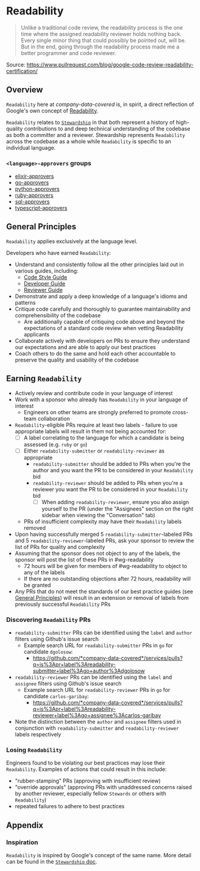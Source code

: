 # Readability

> Unlike a traditional code review, the readability process is the one time where the assigned readability reviewer holds nothing back. Every single minor thing that could possibly be pointed out, will be. But in the end, going through the readability process made me a better programmer and code reviewer.

Source: https://www.pullrequest.com/blog/google-code-review-readability-certification/

## Overview

`Readability` here at _company-data-covered_ is, in spirit, a direct reflection of Google's own concept of [Readability](https://www.pullrequest.com/blog/google-code-review-readability-certification/).

`Readability` relates to [`Stewardship`](stewardship.md) in that both represent a history of high-quality contributions to and deep technical understanding of the codebase as both a committer and a reviewer. Stewardship represents `Readability` across the codebase as a whole while `Readability` is specific to an individual language.

### `<language>-approvers` groups

- [elixir-approvers](https://github.com/orgs/*company-data-covered*/teams/elixir-approvers)
- [go-approvers](https://github.com/orgs/*company-data-covered*/teams/go-approvers)
- [python-approvers](https://github.com/orgs/*company-data-covered*/teams/python-approvers)
- [ruby-approvers](https://github.com/orgs/*company-data-covered*/teams/ruby-approvers)
- [sql-approvers](https://github.com/orgs/*company-data-covered*/teams/sql-approvers)
- [typescript-approvers](https://github.com/orgs/*company-data-covered*/teams/typescript-approvers)

## General Principles

`Readability` applies exclusively at the language level.

Developers who have earned `Readability`:

- Understand and consistently follow all the other principles laid out in various guides, including:
  - [Code Style Guide](style.md)
  - [Developer Guide](developer.md)
  - [Reviewer Guide](reviewer.md)
- Demonstrate and apply a deep knowledge of a language's idioms and patterns
- Critique code carefully and thoroughly to guarantee maintainability and comprehensibility of the codebase
  - Are additionally capable of critiquing code above and beyond the expectations of a standard code review when vetting Readability applicants
- Collaborate actively with developers on PRs to ensure they understand our expectations and are able to apply our best practices
- Coach others to do the same and hold each other accountable to preserve the quality and usability of the codebase

## Earning `Readability`

- Actively review and contribute code in your language of interest
- Work with a sponsor who already has `Readability` in your language of interest
  - Engineers on other teams are strongly preferred to promote cross-team collaboration
- `Readability`-eligible PRs require at least two labels - failure to use appropriate labels will result in them not being accounted for:
  - [ ] A label correlating to the language for which a candidate is being assessed (e.g. `ruby` or `go`)
  - [ ] Either `readability-submitter` or `readability-reviewer` as appropriate
    - `readability-submitter` should be added to PRs when you're the author and you want the PR to be considered in your `Readability` bid
    - `readability-reviewer` should be added to PRs when you're a reviewer you want the PR to be considered in your `Readability` bid
      - [ ] When adding `readability-reviewer`, ensure you also assign yourself to the PR (under the "Assignees" section on the right sidebar when viewing the "Conversation" tab)
  - PRs of insufficient complexity may have their `Readability` labels removed
- Upon having successfully merged 5 `readability-submitter`-labeled PRs and 5 `readability-reviewer`-labeled PRs, ask your sponsor to review the list of PRs for quality and complexity
- Assuming that the sponsor does not object to any of the labels, the sponsor will post the list of these PRs in #wg-readability
  - 72 hours will be given for members of #wg-readability to object to any of the labels
  - If there are no outstanding objections after 72 hours, readability will be granted
- Any PRs that do not meet the standards of our best practice guides (see [General Principles](#general-principles)) will result in an extension or removal of labels from previously successful `Readability` PRs

### Discovering `Readability` PRs

- `readability-submitter` PRs can be identified using the `label` and `author` filters using Github's issue search
  - Example search URL for `readability-submitter` PRs in `go` for candidate `dgolosow`:
    - https://github.com/*company-data-covered*/services/pulls?q=is%3Apr+label%3Areadability-submitter+label%3Ago+author%3Adgolosow
- `readability-reviewer` PRs can be identified using the `label` and `assignee` filters using Github's issue search
  - Example search URL for `readability-reviewer` PRs in `go` for candidate `carlos-garibay`:
    - https://github.com/*company-data-covered*/services/pulls?q=is%3Apr+label%3Areadability-reviewer+label%3Ago+assignee%3Acarlos-garibay
- Note the distinction between the `author` and `assignee` filters used in conjunction with `readability-submitter` and `readability-reviewer` labels respectively

### Losing `Readability`

Engineers found to be violating our best practices may lose their `Readability`. Examples of actions that could result in this include:

- "rubber-stamping" PRs (approving with insufficient review)
- "override approvals" (approving PRs with unaddressed concerns raised by another reviewer, especially fellow `Stewards` or others with `Readability`)
- repeated failures to adhere to best practices

## Appendix

### Inspiration

`Readability` is inspired by Google's concept of the same name. More detail can be found in the [`Stewardship` doc](stewardship.md#google-code-readability).
